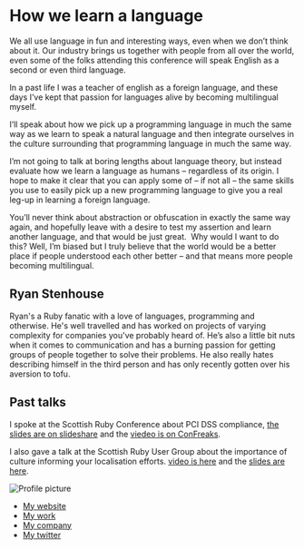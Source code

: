 # How we learn a language

We all use language in fun and interesting ways, even when we don’t
think about it. Our industry brings us together with people from all
over the world, even some of the folks attending this conference will
speak English as a second or even third language.

In a past life I was a teacher of english as a foreign language, and
these days I’ve kept that passion for languages alive by becoming
multilingual myself.

I’ll speak about how we pick up a programming language in much the same
way as we learn to speak a natural language and then integrate ourselves
in the culture surrounding that programming language in much the same
way.

I’m not going to talk at boring lengths about language theory, but
instead evaluate how we learn a language as humans – regardless of its
origin. I hope to make it clear that you can apply some of – if not all
– the same skills you use to easily pick up a new programming language
to give you a real leg-up in learning a foreign language.

You’ll never think about abstraction or obfuscation in exactly the same
way again, and hopefully leave with a desire to test my assertion and
learn another language, and that would be just great.  Why would I want
to do this? Well, I’m biased but I truly believe that the world would be
a better place if people understood each other better – and that means
more people becoming multilingual.


## Ryan Stenhouse

Ryan's a Ruby fanatic with a love of languages, programming and
otherwise. He's well travelled and has worked on projects of varying
complexity for companies you've probably heard of. He’s also a little
bit nuts when it comes to communication and has a burning passion for
getting groups of people together to solve their problems. He also
really hates describing himself in the third person and has only
recently gotten over his aversion to tofu.

## Past talks

I spoke at the Scottish Ruby Conference about PCI DSS compliance,
[the slides are on slideshare][1] and the [viedeo is on ConFreaks][2].

I also gave a talk at the Scottish Ruby User Group about the importance
of culture informing your localisation efforts. [video is here][3] and
the [slides are here][4].

[1]: http://www.slideshare.net/ryanstenhouse/these-are-not-the-credit-cards-youre-looking-for
[2]: http://www.confreaks.com/videos/568-scotlandruby2011-these-are-not-the-credit-cards-you-are-looking-for 
[3]: http://scotrug.org/2012/02/11/video-culture-of-internationalisation.html 
[4]: http://www.slideshare.net/ryanstenhouse/the-culture-of-localiszation

![Profile picture](https://github.com/HHRy/call-for-proposals/raw/master/my_picture.jpg)

- [My website](http://ryanstenhouse.eu)
- [My work](http://www.freeagent.com)
- [My company](http://www.thehappygeek.co.uk)
- [My twitter](https://twitter.com/#!/ryanstenhouse)

